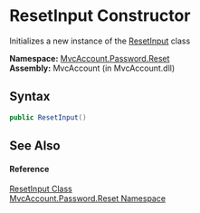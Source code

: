 ResetInput Constructor
======================
Initializes a new instance of the [ResetInput][1] class

**Namespace:** [MvcAccount.Password.Reset][2]  
**Assembly:** MvcAccount (in MvcAccount.dll)

Syntax
------

```csharp
public ResetInput()
```


See Also
--------

#### Reference
[ResetInput Class][1]  
[MvcAccount.Password.Reset Namespace][2]  

[1]: README.md
[2]: ../README.md